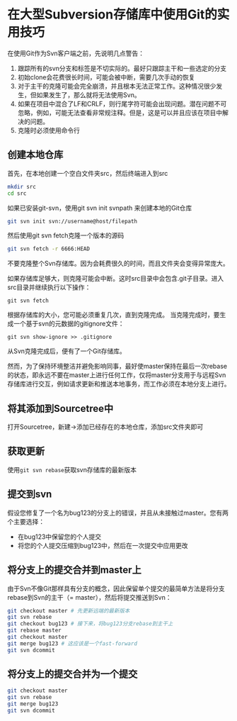 # 在大型Subversion存储库中使用Git的实用技巧
在使用Git作为Svn客户端之前，先说明几点警告：
1. 跟踪所有的svn分支和标签是不切实际的。最好只跟踪主干和一些选定的分支
2. 初始clone会花费很长时间，可能会被中断，需要几次手动的恢复
3. 对于主干的克隆可能会完全崩溃，并且根本无法正常工作。这种情况很少发生，但如果发生了，那么就将无法使用Svn。
4. 如果在项目中混合了LF和CRLF，则行尾字符可能会出现问题。潜在问题不可忽略，例如，可能无法查看非常规注释。但是，这是可以并且应该在项目中解决的问题。
5. 克隆时必须使用命令行

## 创建本地仓库
首先，在本地创建一个空白文件夹src，然后终端进入到src
```sh
mkdir src
cd src
```
如果已安装git-svn，使用git svn init svnpath 来创建本地的Git仓库
```sh
git svn init svn://username@host/filepath
```
然后使用git svn fetch克隆一个版本的源码
```sh
git svn fetch -r 6666:HEAD
```

不要克隆整个Svn存储库。因为会耗费很久的时间，而且文件夹会变得异常庞大。

如果存储库足够大，则克隆可能会中断。这时src目录中会包含.git子目录。进入src目录并继续执行以下操作：

`git svn fetch`

根据存储库的大小，您可能必须重复几次，直到克隆完成。
当克隆完成时，要生成一个基于svn的元数据的gitignore文件：

`git svn show-ignore >> .gitignore`

从Svn克隆完成后，便有了一个Git存储库。

然而，为了保持环境整洁并避免影响同事，最好使master保持在最后一次rebase的状态，即永远不要在master上进行任何工作，仅将master分支用于与远程Svn存储库进行交互，例如请求更新和推送本地事务，而工作必须在本地分支上进行。

## 将其添加到Sourcetree中
打开Sourcetree，新建->添加已经存在的本地仓库，添加src文件夹即可

## 获取更新

使用`git svn rebase`获取svn存储库的最新版本

## 提交到svn

假设您修复了一个名为bug123的分支上的错误，并且从未接触过master。您有两个主要选择：
+ 在bug123中保留您的个人提交
+ 将您的个人提交压缩到bug123中，然后在一次提交中应用更改

## 将分支上的提交合并到master上
由于Svn不像Git那样具有分支的概念，因此保留单个提交的最简单方法是将分支rebase到Svn的主干（= master），然后将提交推送到Svn：
```sh
git checkout master # 先更新远端的最新版本
git svn rebase
git checkout bug123 # 接下来，将bug123分支rebase到主干上
git rebase master
git checkout master
git merge bug123 # 这应该是一个fast-forward
git svn dcommit
```

## 将分支上的提交合并为一个提交
```sh
git checkout master
git svn rebase
git merge bug123
git svn dcommit
```
